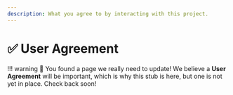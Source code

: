```yaml
---
description: What you agree to by interacting with this project.
---
```


# ✅ User Agreement

!!! warning
	🐣 You found a page we really need to update! We believe a **User Agreement** will be important, which is why this stub is here, but one is not yet in place. Check back soon!

